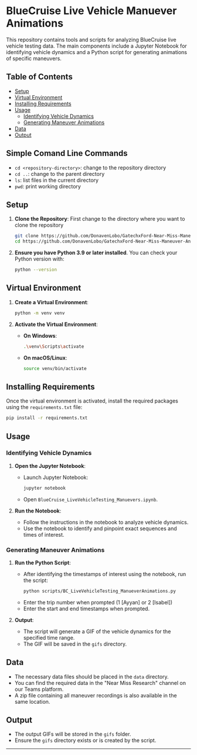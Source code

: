 # BlueCruise Live Vehicle Manuever Animations

This repository contains tools and scripts for analyzing BlueCruise live vehicle testing data. The main components include a Jupyter Notebook for identifying vehicle dynamics and a Python script for generating animations of specific maneuvers.

## Table of Contents

- [Setup](#setup)
- [Virtual Environment](#virtual-environment)
- [Installing Requirements](#installing-requirements)
- [Usage](#usage)
  - [Identifying Vehicle Dynamics](#identifying-vehicle-dynamics)
  - [Generating Maneuver Animations](#generating-maneuver-animations)
- [Data](#data)
- [Output](#output)

## Simple Comand Line Commands

- `cd <repository-directory>`: change to the repository directory
- `cd ..`: change to the parent directory
- `ls`: list files in the current directory
- `pwd`: print working directory

## Setup

1. **Clone the Repository**:
    First change to the directory where you want to clone the repository
   ```bash
   git clone https://github.com/DonavenLobo/GatechxFord-Near-Miss-Maneuver-Animations.git
   cd https://github.com/DonavenLobo/GatechxFord-Near-Miss-Maneuver-Animations.git
   ```

2. **Ensure you have Python 3.9 or later installed**. You can check your Python version with:
   ```bash
   python --version
   ```

## Virtual Environment

1. **Create a Virtual Environment**:
   ```bash
   python -m venv venv
   ```

2. **Activate the Virtual Environment**:
   - **On Windows**:
     ```bash
     .\venv\Scripts\activate
     ```
   - **On macOS/Linux**:
     ```bash
     source venv/bin/activate
     ```

## Installing Requirements

Once the virtual environment is activated, install the required packages using the `requirements.txt` file:
```bash
pip install -r requirements.txt
```

## Usage

### Identifying Vehicle Dynamics

1. **Open the Jupyter Notebook**:
   - Launch Jupyter Notebook:
     ```bash
     jupyter notebook
     ```
   - Open `BlueCruise_LiveVehicleTesting_Manuevers.ipynb`.

2. **Run the Notebook**:
   - Follow the instructions in the notebook to analyze vehicle dynamics.
   - Use the notebook to identify and pinpoint exact sequences and times of interest.

### Generating Maneuver Animations

1. **Run the Python Script**:
   - After identifying the timestamps of interest using the notebook, run the script:
     ```bash
     python scripts/BC_LiveVehicleTesting_ManueverAnimations.py
     ```
   - Enter the trip number when prompted (1 [Ayyan] or 2 [Isabel])
   - Enter the start and end timestamps when prompted.

2. **Output**:
   - The script will generate a GIF of the vehicle dynamics for the specified time range.
   - The GIF will be saved in the `gifs` directory.

## Data

- The necessary data files should be placed in the `data` directory.
- You can find the required data in the "Near Miss Research" channel on our Teams platform.
- A zip file containing all maneuver recordings is also available in the same location.

## Output

- The output GIFs will be stored in the `gifs` folder.
- Ensure the `gifs` directory exists or is created by the script.

---